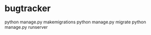 # bugtracker

python manage.py makemigrations
python manage.py migrate 
python manage.py runserver 
